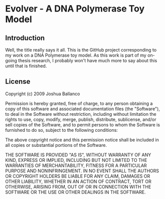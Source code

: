 Evolver - A DNA Polymerase Toy Model
====================================

Introduction
------------
Well, the title really says it all. This is the GitHub project corresponding to my work on a DNA Polymerase toy model. As this work is part of my on-going thesis research, I probably won't have much more to say about this until that is finished.

License
-------
Copyright (c) 2009 Joshua Ballanco

Permission is hereby granted, free of charge, to any person obtaining a copy
of this software and associated documentation files (the "Software"), to deal
in the Software without restriction, including without limitation the rights
to use, copy, modify, merge, publish, distribute, sublicense, and/or sell
copies of the Software, and to permit persons to whom the Software is
furnished to do so, subject to the following conditions:

The above copyright notice and this permission notice shall be included in
all copies or substantial portions of the Software.

THE SOFTWARE IS PROVIDED "AS IS", WITHOUT WARRANTY OF ANY KIND, EXPRESS OR
IMPLIED, INCLUDING BUT NOT LIMITED TO THE WARRANTIES OF MERCHANTABILITY,
FITNESS FOR A PARTICULAR PURPOSE AND NONINFRINGEMENT. IN NO EVENT SHALL THE
AUTHORS OR COPYRIGHT HOLDERS BE LIABLE FOR ANY CLAIM, DAMAGES OR OTHER
LIABILITY, WHETHER IN AN ACTION OF CONTRACT, TORT OR OTHERWISE, ARISING FROM,
OUT OF OR IN CONNECTION WITH THE SOFTWARE OR THE USE OR OTHER DEALINGS IN
THE SOFTWARE.
